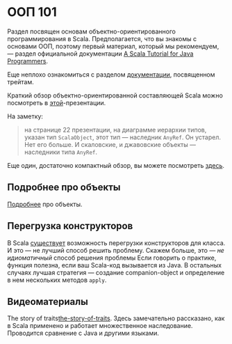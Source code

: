 ﻿ООП 101
=======

Раздел посвящен основам объектно-ориентированного
программирования в Scala. Предполагается, что вы знакомы с основами
ООП, поэтому первый материал, который мы рекомендуем, — раздел официальной
документации [A Scala Tutorial for Java Programmers][oop-for-java-devs].

Еще неплохо ознакомиться с разделом [документации][traits],
посвященном трейтам.

Краткий обзор объектно-ориентированной составляющей Scala можно посмотреть
в [этой][oop-overview]-презентации.

На заметку:
> на странице 22 презентации, на диаграмме иерархии типов, указан
> тип `ScalaObject`, этот тип — наследник `AnyRef`. Он устарел.
> Нет его больше. И скаловские, и джавовские объекты — наследники
> типа `AnyRef`.

Еще один, достаточно компактный обзор, вы можете посмотреть
[здесь][oop-more-detailed].

## Подробнее про объекты
[Подробнее][objects-in-scala] про объекты.


## Перегрузка конструкторов
В Scala [существует][ctor-overloading] возможность перегрузки
конструкторов для класса. И это — не лучший способ решить проблему. Скажем
больше, это — *не идиоматичный* способ решения проблемы Если говорить о
практике, функция полезна, если ваш Scala-код вызывается из
Java. В остальных случаях лучшая стратегия — создание
companion-object и определение в нем нескольких методов `apply`.


## Видеоматериалы
The story of traits[the-story-of-traits]. Здесь замечательно рассказано,
как в Scala применено и работает множественное наследование. Проводится
сравнение с Java и другими языками.

[the-story-of-traits]: https://www.youtube.com/watch?v=VdBkw9TU_u4
[traits]: http://docs.scala-lang.org/tutorials/tour/mixin-class-composition
[oop-for-java-devs]: http://docs.scala-lang.org/tutorials/scala-for-java-programmers.html
[oop-overview]: https://www.techfak.uni-bielefeld.de/ags/pi/lehre/ProgSem13/oopScalaPrint.pdf
[oop-more-detailed]: http://www.vasinov.com/blog/scala-oop-galore/
[ctor-overloading]: https://www.safaribooksonline.com/library/view/scala-cookbook/9781449340292/ch04s04.html
[objects-in-scala]: https://madusudanan.com/blog/scala-tutorials-part-4-objects/


